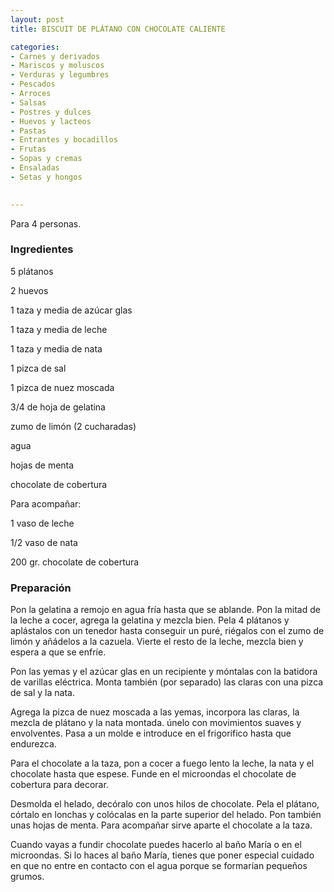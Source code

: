 ```yaml
---
layout: post
title: BISCUIT DE PLÁTANO CON CHOCOLATE CALIENTE

categories:
- Carnes y derivados
- Mariscos y moluscos
- Verduras y legumbres
- Pescados
- Arroces
- Salsas
- Postres y dulces
- Huevos y lacteos
- Pastas
- Entrantes y bocadillos
- Frutas
- Sopas y cremas
- Ensaladas
- Setas y hongos
 

---
```


Para 4 personas.

<h3>Ingredientes</h3>

5 plátanos

2 huevos

1 taza y media de azúcar glas

1 taza y media de leche

1 taza y media de nata

1 pizca de sal

1 pizca de nuez moscada

3/4 de hoja de gelatina

zumo de limón (2 cucharadas)

agua

hojas de menta

chocolate de cobertura

Para acompañar:

1 vaso de leche

1/2 vaso de nata

200 gr. chocolate de cobertura

<h3>Preparación</h3>

Pon la gelatina a remojo en agua fría hasta que se ablande. Pon la mitad de la leche a cocer, agrega la gelatina y mezcla bien. Pela 4 plátanos y aplástalos con un tenedor hasta conseguir un puré, riégalos con el zumo de limón y añádelos a la cazuela. Vierte el resto de la leche, mezcla bien y espera a que se enfríe.

Pon las yemas y el azúcar glas en un recipiente y móntalas con la batidora de varillas eléctrica. Monta también (por separado) las claras con una pizca de sal y la nata.

Agrega la pizca de nuez moscada a las yemas, incorpora las claras, la mezcla de plátano y la nata montada. únelo con movimientos suaves y envolventes. Pasa a un molde e introduce en el frigorífico hasta que endurezca.

Para el chocolate a la taza, pon a cocer a fuego lento la leche, la nata y el chocolate hasta que espese. Funde en el microondas el chocolate de cobertura para decorar.

Desmolda el helado, decóralo con unos hilos de chocolate. Pela el plátano, córtalo en lonchas y colócalas en la parte superior del helado. Pon también unas hojas de menta. Para acompañar sirve aparte el chocolate a la taza.

Cuando vayas a fundir chocolate puedes hacerlo al baño María o en el microondas. Si lo haces al baño María, tienes que poner especial cuidado en que no entre en contacto con el agua porque se formarían pequeños grumos.

